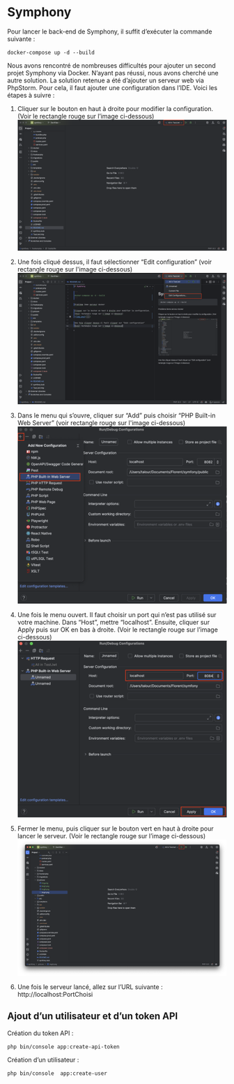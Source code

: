 # Symphony

Pour lancer le back-end de Symphony, il suffit d’exécuter la commande suivante :
```
docker-compose up -d --build
```

Nous avons rencontré de nombreuses difficultés pour ajouter un second projet Symphony via Docker. N’ayant pas réussi,
nous avons cherché une autre solution. La solution retenue a été d’ajouter un serveur web via PhpStorm. Pour cela, il
faut ajouter une configuration dans l’IDE. Voici les étapes à suivre :

1. Cliquer sur le bouton en haut à droite pour modifier la configuration.
   (Voir le rectangle rouge sur l’image ci-dessous)
   ![img.png](pictures/img.png)


2. Une fois cliqué dessus, il faut sélectionner “Edit configuration”
   (voir rectangle rouge sur l'image ci-dessous)
   ![img.png](pictures/img2.png)


3. Dans le menu qui s’ouvre, cliquer sur “Add” puis choisir “PHP Built-in Web Server”
   (voir rectangle rouge sur l'image ci-dessous)
   ![img.png](pictures/img3.png)


4. Une fois le menu ouvert. Il faut choisir un port qui n’est pas utilisé sur votre machine.
   Dans “Host”, mettre “localhost”.
   Ensuite, cliquer sur Apply puis sur OK en bas à droite.
   (Voir le rectangle rouge sur l’image ci-dessous)
   ![img4.png](pictures/img4.png)


5. Fermer le menu, puis cliquer sur le bouton vert en haut à droite pour lancer le serveur.
   (Voir le rectangle rouge sur l’image ci-dessous)
   ![img5.png](pictures/img5.png)


6. Une fois le serveur lancé, allez sur l’URL suivante :
   http://localhost:PortChoisi

## Ajout d’un utilisateur et d’un token API

Création du token API :
```
php bin/console app:create-api-token
```

Création d’un utilisateur :
```
php bin/console  app:create-user
```
